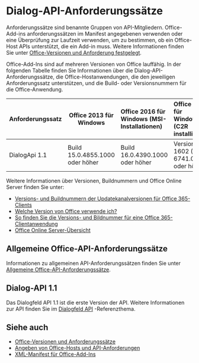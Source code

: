# <a name="dialog-api-requirement-sets"></a>Dialog-API-Anforderungssätze

Anforderungssätze sind benannte Gruppen von API-Mitgliedern. Office-Add-ins anforderungssätzen im Manifest angegebenen verwenden oder eine Überprüfung zur Laufzeit verwenden, um zu bestimmen, ob ein Office-Host APIs unterstützt, die ein Add-in muss. Weitere Informationen finden Sie unter [Office-Versionen und Anforderung festgelegt](https://docs.microsoft.com/office/dev/add-ins/develop/office-versions-and-requirement-sets).

Office-Add-Ins sind auf mehreren Versionen von Office lauffähig. In der folgenden Tabelle finden Sie Informationen über die Dialog-API-Anforderungssätze, die Office-Hostanwendungen, die den jeweiligen Anforderungssatz unterstützen, und die Build- oder Versionsnummern für die Office-Anwendung.

|  Anforderungssatz  | Office 2013 für Windows | Office 2016 für Windows (MSI-Installationen)   | Office 365 für Windows (C2R installiert)   |  Office 365 für iPad  |  Office 365 für Mac  | Office Online  |  Office Online Server  |
|:-----|-----|:-----|:-----|:-----|:-----|:-----|:-----|
| DialogApi 1.1  | Build 15.0.4855.1000 oder höher | Build 16.0.4390.1000 oder höher | Version 1602 (Build 6741.0000) oder höher | 1.22 oder höher | 15.20 oder höher| Januar 2017 | Version 1608 (Build 7601.6800) oder höher|

Weitere Informationen über Versionen, Buildnummern und Office Online Server finden Sie unter:

- [Versions- und Buildnummern der Updatekanalversionen für Office 365-Clients](https://support.office.com/article/version-and-build-numbers-of-update-channel-releases-ae942449-1fca-4484-898b-a933ea23def7)
- [Welche Version von Office verwende ich?](https://support.office.com/article/What-version-of-Office-am-I-using-932788b8-a3ce-44bf-bb09-e334518b8b19)
- [So finden Sie die Versions- und Bildnummer für eine Office 365-Clientanwendung](https://support.office.com/article/version-and-build-numbers-of-update-channel-releases-ae942449-1fca-4484-898b-a933ea23def7)
- [Office Online Server-Übersicht](https://docs.microsoft.com/officeonlineserver/office-online-server-overview)

## <a name="office-common-api-requirement-sets"></a>Allgemeine Office-API-Anforderungssätze

Informationen zu allgemeinen API-Anforderungssätzen finden Sie unter [Allgemeine Office-API-Anforderungssätze](office-add-in-requirement-sets.md).

## <a name="dialog-api-11"></a>Dialog-API 1.1 

Das Dialogfeld API 1.1 ist die erste Version der API. Weitere Informationen zur API finden Sie im [Dialogfeld API](/javascript/api/office/office.ui) -Referenzthema.

## <a name="see-also"></a>Siehe auch

- [Office-Versionen und Anforderungssätze](https://docs.microsoft.com/office/dev/add-ins/develop/office-versions-and-requirement-sets)
- 
  [Angeben von Office-Hosts und API-Anforderungen](https://docs.microsoft.com/office/dev/add-ins/develop/specify-office-hosts-and-api-requirements)
- [XML-Manifest für Office-Add-Ins](https://docs.microsoft.com/office/dev/add-ins/develop/add-in-manifests)
